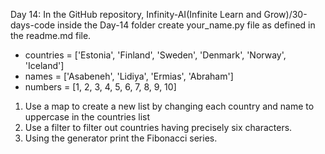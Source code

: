 Day 14: In the GitHub repository, Infinity-AI(Infinite Learn and Grow)/30-days-code inside the Day-14 folder create your_name.py file as defined in the readme.md file.

- countries = ['Estonia', 'Finland', 'Sweden', 'Denmark', 'Norway', 'Iceland']
- names = ['Asabeneh', 'Lidiya', 'Ermias', 'Abraham']
- numbers = [1, 2, 3, 4, 5, 6, 7, 8, 9, 10]
1. Use a map to create a new list by changing each country and name to uppercase in the countries list
2. Use a filter to filter out countries having precisely six characters.
3. Using the generator print the Fibonacci series.

